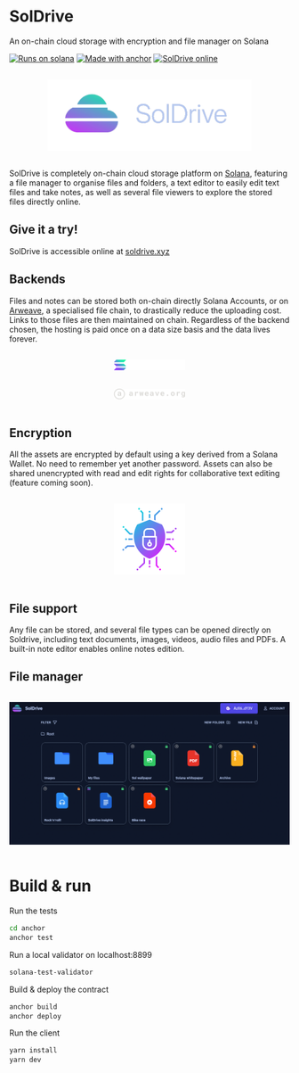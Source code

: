 # SolDrive

An on-chain cloud storage with encryption and file manager on Solana

[![Runs on solana](https://img.shields.io/badge/Runs%20on-solana-green.svg?style=flat-square)](https://solana.com/)
[![Made with anchor](https://img.shields.io/badge/Made%20with-anchor-purple.svg?style=flat-square)](https://github.com/coral-xyz/anchor)
[![SolDrive online](https://img.shields.io/badge/SolDrive-online-blue.svg?style=flat-square)](https://soldrive.xyz)

<div align="center">
  <img src="src/assets/logo-transparent.png" height="128" style="margin-top: 15px; margin-bottom: 15px; object-fit: contain">
</div>

SolDrive is completely on-chain cloud storage platform on [Solana](https://solana.com/), featuring a file manager to organise files and folders, a text editor to easily edit text files and take notes, as well as several file viewers to explore the stored files directly online.

## Give it a try!

SolDrive is accessible online at [soldrive.xyz](https://soldrive.xyz)

## Backends

Files and notes can be stored both on-chain directly Solana Accounts, or on [Arweave](https://www.arweave.org/), a specialised file chain, to drastically reduce the uploading cost. Links to those files are then maintained on chain. Regardless of the backend chosen, the hosting is paid once on a data size basis and the data lives forever.

<div align="center">
  <img src="src/assets/solana-large.png" width="128" style="margin-top: 15px; margin-bottom: 15px; object-fit: contain">
</div>
<div align="center">
  <img src="src/assets/arweave-large.png" width="128" style="margin-top: 15px; margin-bottom: 15px; object-fit: contain">
</div>

## Encryption

All the assets are encrypted by default using a key derived from a Solana Wallet. No need to remember yet another password. Assets can also be shared unencrypted with read and edit rights for collaborative text editing (feature coming soon).

<div align="center">
  <img src="src/assets/data-encryption.png" height="128" style="margin-top: 15px; margin-bottom: 15px; object-fit: contain">
</div>

## File support

Any file can be stored, and several file types can be opened directly on Soldrive, including text documents, images, videos, audio files and PDFs. A built-in note editor enables online notes edition.

## File manager

<div align="center">
  <img src="src/assets/readme/ui.png" style="margin-top: 15px; margin-bottom: 15px; object-fit: contain">
</div>

# Build & run

Run the tests

```bash
cd anchor
anchor test
```

Run a local validator on localhost:8899

```bash
solana-test-validator
```

Build & deploy the contract

```bash
anchor build 
anchor deploy
```

Run the client

```bash
yarn install
yarn dev
```


<!-- Feedback -->
<!-- Dropdown create file  -->
<!-- Auto arweave if no solana  -->
<!-- Hover on tooltop  -->
<!-- Click outside image  -->
<!-- Auto focus new folder (because of info acrtive) -->
<!-- Shortcuts escape = cancel -->
<!-- Drag drop -->
<!-- Center logos -->
<!--  -->